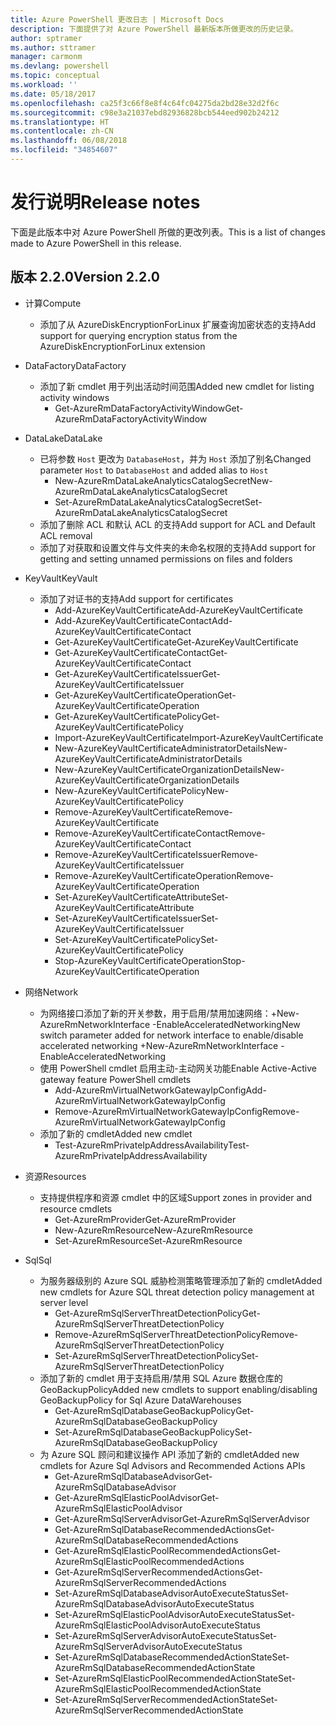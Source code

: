 ```yaml
---
title: Azure PowerShell 更改日志 | Microsoft Docs
description: 下面提供了对 Azure PowerShell 最新版本所做更改的历史记录。
author: sptramer
ms.author: sttramer
manager: carmonm
ms.devlang: powershell
ms.topic: conceptual
ms.workload: ''
ms.date: 05/18/2017
ms.openlocfilehash: ca25f3c66f8e8f4c64fc04275da2bd28e32d2f6c
ms.sourcegitcommit: c98e3a21037ebd82936828bcb544eed902b24212
ms.translationtype: HT
ms.contentlocale: zh-CN
ms.lasthandoff: 06/08/2018
ms.locfileid: "34854607"
---
```

# <a name="release-notes"></a><span data-ttu-id="b8c6e-103">发行说明</span><span class="sxs-lookup"><span data-stu-id="b8c6e-103">Release notes</span></span>

<span data-ttu-id="b8c6e-104">下面是此版本中对 Azure PowerShell 所做的更改列表。</span><span class="sxs-lookup"><span data-stu-id="b8c6e-104">This is a list of changes made to Azure PowerShell in this release.</span></span>

## <a name="version-220"></a><span data-ttu-id="b8c6e-105">版本 2.2.0</span><span class="sxs-lookup"><span data-stu-id="b8c6e-105">Version 2.2.0</span></span>
* <span data-ttu-id="b8c6e-106">计算</span><span class="sxs-lookup"><span data-stu-id="b8c6e-106">Compute</span></span>
  - <span data-ttu-id="b8c6e-107">添加了从 AzureDiskEncryptionForLinux 扩展查询加密状态的支持</span><span class="sxs-lookup"><span data-stu-id="b8c6e-107">Add support for querying encryption status from the AzureDiskEncryptionForLinux extension</span></span>
* <span data-ttu-id="b8c6e-108">DataFactory</span><span class="sxs-lookup"><span data-stu-id="b8c6e-108">DataFactory</span></span>
  - <span data-ttu-id="b8c6e-109">添加了新 cmdlet 用于列出活动时间范围</span><span class="sxs-lookup"><span data-stu-id="b8c6e-109">Added new cmdlet for listing activity windows</span></span>
    + <span data-ttu-id="b8c6e-110">Get-AzureRmDataFactoryActivityWindow</span><span class="sxs-lookup"><span data-stu-id="b8c6e-110">Get-AzureRmDataFactoryActivityWindow</span></span>
* <span data-ttu-id="b8c6e-111">DataLake</span><span class="sxs-lookup"><span data-stu-id="b8c6e-111">DataLake</span></span>
  - <span data-ttu-id="b8c6e-112">已将参数 `Host` 更改为 `DatabaseHost`，并为 `Host` 添加了别名</span><span class="sxs-lookup"><span data-stu-id="b8c6e-112">Changed parameter `Host` to `DatabaseHost` and added alias to `Host`</span></span>
    + <span data-ttu-id="b8c6e-113">New-AzureRmDataLakeAnalyticsCatalogSecret</span><span class="sxs-lookup"><span data-stu-id="b8c6e-113">New-AzureRmDataLakeAnalyticsCatalogSecret</span></span>
    + <span data-ttu-id="b8c6e-114">Set-AzureRmDataLakeAnalyticsCatalogSecret</span><span class="sxs-lookup"><span data-stu-id="b8c6e-114">Set-AzureRmDataLakeAnalyticsCatalogSecret</span></span>
  - <span data-ttu-id="b8c6e-115">添加了删除 ACL 和默认 ACL 的支持</span><span class="sxs-lookup"><span data-stu-id="b8c6e-115">Add support for ACL and Default ACL removal</span></span>
  - <span data-ttu-id="b8c6e-116">添加了对获取和设置文件与文件夹的未命名权限的支持</span><span class="sxs-lookup"><span data-stu-id="b8c6e-116">Add support for getting and setting unnamed permissions on files and folders</span></span>
* <span data-ttu-id="b8c6e-117">KeyVault</span><span class="sxs-lookup"><span data-stu-id="b8c6e-117">KeyVault</span></span>
  - <span data-ttu-id="b8c6e-118">添加了对证书的支持</span><span class="sxs-lookup"><span data-stu-id="b8c6e-118">Add support for certificates</span></span>
    + <span data-ttu-id="b8c6e-119">Add-AzureKeyVaultCertificate</span><span class="sxs-lookup"><span data-stu-id="b8c6e-119">Add-AzureKeyVaultCertificate</span></span>
    + <span data-ttu-id="b8c6e-120">Add-AzureKeyVaultCertificateContact</span><span class="sxs-lookup"><span data-stu-id="b8c6e-120">Add-AzureKeyVaultCertificateContact</span></span>
    + <span data-ttu-id="b8c6e-121">Get-AzureKeyVaultCertificate</span><span class="sxs-lookup"><span data-stu-id="b8c6e-121">Get-AzureKeyVaultCertificate</span></span>
    + <span data-ttu-id="b8c6e-122">Get-AzureKeyVaultCertificateContact</span><span class="sxs-lookup"><span data-stu-id="b8c6e-122">Get-AzureKeyVaultCertificateContact</span></span>
    + <span data-ttu-id="b8c6e-123">Get-AzureKeyVaultCertificateIssuer</span><span class="sxs-lookup"><span data-stu-id="b8c6e-123">Get-AzureKeyVaultCertificateIssuer</span></span>
    + <span data-ttu-id="b8c6e-124">Get-AzureKeyVaultCertificateOperation</span><span class="sxs-lookup"><span data-stu-id="b8c6e-124">Get-AzureKeyVaultCertificateOperation</span></span>
    + <span data-ttu-id="b8c6e-125">Get-AzureKeyVaultCertificatePolicy</span><span class="sxs-lookup"><span data-stu-id="b8c6e-125">Get-AzureKeyVaultCertificatePolicy</span></span>
    + <span data-ttu-id="b8c6e-126">Import-AzureKeyVaultCertificate</span><span class="sxs-lookup"><span data-stu-id="b8c6e-126">Import-AzureKeyVaultCertificate</span></span>
    + <span data-ttu-id="b8c6e-127">New-AzureKeyVaultCertificateAdministratorDetails</span><span class="sxs-lookup"><span data-stu-id="b8c6e-127">New-AzureKeyVaultCertificateAdministratorDetails</span></span>
    + <span data-ttu-id="b8c6e-128">New-AzureKeyVaultCertificateOrganizationDetails</span><span class="sxs-lookup"><span data-stu-id="b8c6e-128">New-AzureKeyVaultCertificateOrganizationDetails</span></span>
    + <span data-ttu-id="b8c6e-129">New-AzureKeyVaultCertificatePolicy</span><span class="sxs-lookup"><span data-stu-id="b8c6e-129">New-AzureKeyVaultCertificatePolicy</span></span>
    + <span data-ttu-id="b8c6e-130">Remove-AzureKeyVaultCertificate</span><span class="sxs-lookup"><span data-stu-id="b8c6e-130">Remove-AzureKeyVaultCertificate</span></span>
    + <span data-ttu-id="b8c6e-131">Remove-AzureKeyVaultCertificateContact</span><span class="sxs-lookup"><span data-stu-id="b8c6e-131">Remove-AzureKeyVaultCertificateContact</span></span>
    + <span data-ttu-id="b8c6e-132">Remove-AzureKeyVaultCertificateIssuer</span><span class="sxs-lookup"><span data-stu-id="b8c6e-132">Remove-AzureKeyVaultCertificateIssuer</span></span>
    + <span data-ttu-id="b8c6e-133">Remove-AzureKeyVaultCertificateOperation</span><span class="sxs-lookup"><span data-stu-id="b8c6e-133">Remove-AzureKeyVaultCertificateOperation</span></span>
    + <span data-ttu-id="b8c6e-134">Set-AzureKeyVaultCertificateAttribute</span><span class="sxs-lookup"><span data-stu-id="b8c6e-134">Set-AzureKeyVaultCertificateAttribute</span></span>
    + <span data-ttu-id="b8c6e-135">Set-AzureKeyVaultCertificateIssuer</span><span class="sxs-lookup"><span data-stu-id="b8c6e-135">Set-AzureKeyVaultCertificateIssuer</span></span>
    + <span data-ttu-id="b8c6e-136">Set-AzureKeyVaultCertificatePolicy</span><span class="sxs-lookup"><span data-stu-id="b8c6e-136">Set-AzureKeyVaultCertificatePolicy</span></span>
    + <span data-ttu-id="b8c6e-137">Stop-AzureKeyVaultCertificateOperation</span><span class="sxs-lookup"><span data-stu-id="b8c6e-137">Stop-AzureKeyVaultCertificateOperation</span></span>
* <span data-ttu-id="b8c6e-138">网络</span><span class="sxs-lookup"><span data-stu-id="b8c6e-138">Network</span></span>

  - <span data-ttu-id="b8c6e-139">为网络接口添加了新的开关参数，用于启用/禁用加速网络：+New-AzureRmNetworkInterface -EnableAcceleratedNetworking</span><span class="sxs-lookup"><span data-stu-id="b8c6e-139">New switch parameter added for network interface to enable/disable accelerated networking +New-AzureRmNetworkInterface -EnableAcceleratedNetworking</span></span>
  - <span data-ttu-id="b8c6e-140">使用 PowerShell cmdlet 启用主动-主动网关功能</span><span class="sxs-lookup"><span data-stu-id="b8c6e-140">Enable Active-Active gateway feature PowerShell cmdlets</span></span>
    + <span data-ttu-id="b8c6e-141">Add-AzureRmVirtualNetworkGatewayIpConfig</span><span class="sxs-lookup"><span data-stu-id="b8c6e-141">Add-AzureRmVirtualNetworkGatewayIpConfig</span></span>
    + <span data-ttu-id="b8c6e-142">Remove-AzureRmVirtualNetworkGatewayIpConfig</span><span class="sxs-lookup"><span data-stu-id="b8c6e-142">Remove-AzureRmVirtualNetworkGatewayIpConfig</span></span>
  - <span data-ttu-id="b8c6e-143">添加了新的 cmdlet</span><span class="sxs-lookup"><span data-stu-id="b8c6e-143">Added new cmdlet</span></span>
    + <span data-ttu-id="b8c6e-144">Test-AzureRmPrivateIpAddressAvailability</span><span class="sxs-lookup"><span data-stu-id="b8c6e-144">Test-AzureRmPrivateIpAddressAvailability</span></span>
* <span data-ttu-id="b8c6e-145">资源</span><span class="sxs-lookup"><span data-stu-id="b8c6e-145">Resources</span></span>
  - <span data-ttu-id="b8c6e-146">支持提供程序和资源 cmdlet 中的区域</span><span class="sxs-lookup"><span data-stu-id="b8c6e-146">Support zones in provider and resource cmdlets</span></span>
    + <span data-ttu-id="b8c6e-147">Get-AzureRmProvider</span><span class="sxs-lookup"><span data-stu-id="b8c6e-147">Get-AzureRmProvider</span></span>
    + <span data-ttu-id="b8c6e-148">New-AzureRmResource</span><span class="sxs-lookup"><span data-stu-id="b8c6e-148">New-AzureRmResource</span></span>
    + <span data-ttu-id="b8c6e-149">Set-AzureRmResource</span><span class="sxs-lookup"><span data-stu-id="b8c6e-149">Set-AzureRmResource</span></span>
* <span data-ttu-id="b8c6e-150">Sql</span><span class="sxs-lookup"><span data-stu-id="b8c6e-150">Sql</span></span>
  - <span data-ttu-id="b8c6e-151">为服务器级别的 Azure SQL 威胁检测策略管理添加了新的 cmdlet</span><span class="sxs-lookup"><span data-stu-id="b8c6e-151">Added new cmdlets for Azure SQL threat detection policy management at server level</span></span>
    + <span data-ttu-id="b8c6e-152">Get-AzureRmSqlServerThreatDetectionPolicy</span><span class="sxs-lookup"><span data-stu-id="b8c6e-152">Get-AzureRmSqlServerThreatDetectionPolicy</span></span>
    + <span data-ttu-id="b8c6e-153">Remove-AzureRmSqlServerThreatDetectionPolicy</span><span class="sxs-lookup"><span data-stu-id="b8c6e-153">Remove-AzureRmSqlServerThreatDetectionPolicy</span></span>
    + <span data-ttu-id="b8c6e-154">Set-AzureRmSqlServerThreatDetectionPolicy</span><span class="sxs-lookup"><span data-stu-id="b8c6e-154">Set-AzureRmSqlServerThreatDetectionPolicy</span></span>
  - <span data-ttu-id="b8c6e-155">添加了新的 cmdlet 用于支持启用/禁用 SQL Azure 数据仓库的 GeoBackupPolicy</span><span class="sxs-lookup"><span data-stu-id="b8c6e-155">Added new cmdlets to support enabling/disabling GeoBackupPolicy for Sql Azure DataWarehouses</span></span>
    + <span data-ttu-id="b8c6e-156">Get-AzureRmSqlDatabaseGeoBackupPolicy</span><span class="sxs-lookup"><span data-stu-id="b8c6e-156">Get-AzureRmSqlDatabaseGeoBackupPolicy</span></span>
    + <span data-ttu-id="b8c6e-157">Set-AzureRmSqlDatabaseGeoBackupPolicy</span><span class="sxs-lookup"><span data-stu-id="b8c6e-157">Set-AzureRmSqlDatabaseGeoBackupPolicy</span></span>
  - <span data-ttu-id="b8c6e-158">为 Azure SQL 顾问和建议操作 API 添加了新的 cmdlet</span><span class="sxs-lookup"><span data-stu-id="b8c6e-158">Added new cmdlets for Azure Sql Advisors and Recommended Actions APIs</span></span>
    + <span data-ttu-id="b8c6e-159">Get-AzureRmSqlDatabaseAdvisor</span><span class="sxs-lookup"><span data-stu-id="b8c6e-159">Get-AzureRmSqlDatabaseAdvisor</span></span>
    + <span data-ttu-id="b8c6e-160">Get-AzureRmSqlElasticPoolAdvisor</span><span class="sxs-lookup"><span data-stu-id="b8c6e-160">Get-AzureRmSqlElasticPoolAdvisor</span></span>
    + <span data-ttu-id="b8c6e-161">Get-AzureRmSqlServerAdvisor</span><span class="sxs-lookup"><span data-stu-id="b8c6e-161">Get-AzureRmSqlServerAdvisor</span></span>
    + <span data-ttu-id="b8c6e-162">Get-AzureRmSqlDatabaseRecommendedActions</span><span class="sxs-lookup"><span data-stu-id="b8c6e-162">Get-AzureRmSqlDatabaseRecommendedActions</span></span>
    + <span data-ttu-id="b8c6e-163">Get-AzureRmSqlElasticPoolRecommendedActions</span><span class="sxs-lookup"><span data-stu-id="b8c6e-163">Get-AzureRmSqlElasticPoolRecommendedActions</span></span>
    + <span data-ttu-id="b8c6e-164">Get-AzureRmSqlServerRecommendedActions</span><span class="sxs-lookup"><span data-stu-id="b8c6e-164">Get-AzureRmSqlServerRecommendedActions</span></span>
    + <span data-ttu-id="b8c6e-165">Set-AzureRmSqlDatabaseAdvisorAutoExecuteStatus</span><span class="sxs-lookup"><span data-stu-id="b8c6e-165">Set-AzureRmSqlDatabaseAdvisorAutoExecuteStatus</span></span>
    + <span data-ttu-id="b8c6e-166">Set-AzureRmSqlElasticPoolAdvisorAutoExecuteStatus</span><span class="sxs-lookup"><span data-stu-id="b8c6e-166">Set-AzureRmSqlElasticPoolAdvisorAutoExecuteStatus</span></span>
    + <span data-ttu-id="b8c6e-167">Set-AzureRmSqlServerAdvisorAutoExecuteStatus</span><span class="sxs-lookup"><span data-stu-id="b8c6e-167">Set-AzureRmSqlServerAdvisorAutoExecuteStatus</span></span>
    + <span data-ttu-id="b8c6e-168">Set-AzureRmSqlDatabaseRecommendedActionState</span><span class="sxs-lookup"><span data-stu-id="b8c6e-168">Set-AzureRmSqlDatabaseRecommendedActionState</span></span>
    + <span data-ttu-id="b8c6e-169">Set-AzureRmSqlElasticPoolRecommendedActionState</span><span class="sxs-lookup"><span data-stu-id="b8c6e-169">Set-AzureRmSqlElasticPoolRecommendedActionState</span></span>
    + <span data-ttu-id="b8c6e-170">Set-AzureRmSqlServerRecommendedActionState</span><span class="sxs-lookup"><span data-stu-id="b8c6e-170">Set-AzureRmSqlServerRecommendedActionState</span></span>

